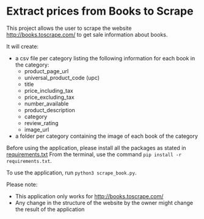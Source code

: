 # Extract prices from Books to Scrape

This project allows the user to scrape the website http://books.toscrape.com/ to get sale information about books.

It will create:

- a csv file per category listing the following information for each book in the category:
    - product_page_url
    - universal_product_code (upc)
    - title
    - price_including_tax
    - price_excluding_tax
    - number_available
    - product_description
    - category
    - review_rating
    - image_url
- a folder per category containing the image of each book of the category

Before using the application, please install all the packages as stated in [requirements.txt](requirements.txt)
From the terminal, use the command `pip install -r requirements.txt`.

To use the application, run `python3 scrape_book.py`.

Please note:

- This application only works for http://books.toscrape.com/
- Any change in the structure of the website by the owner might change the result of the application


